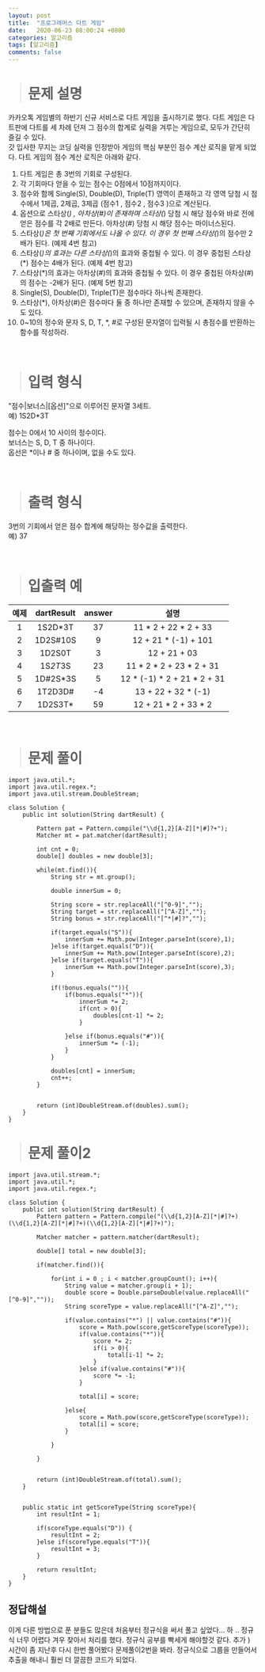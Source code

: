 ```yaml
---
layout: post
title:  "프로그래머스 다트 게임"
date:   2020-06-23 08:00:24 +0800
categories: 알고리즘
tags: [알고리즘]
comments: false
---
```


># 문제 설명

카카오톡 게임별의 하반기 신규 서비스로 다트 게임을 출시하기로 했다. 다트 게임은 다트판에 다트를 세 차례 던져 그 점수의 합계로 실력을 겨루는 게임으로, 모두가 간단히 즐길 수 있다.  
갓 입사한 무지는 코딩 실력을 인정받아 게임의 핵심 부분인 점수 계산 로직을 맡게 되었다. 다트 게임의 점수 계산 로직은 아래와 같다.  

1. 다트 게임은 총 3번의 기회로 구성된다.  
2. 각 기회마다 얻을 수 있는 점수는 0점에서 10점까지이다.  
3. 점수와 함께 Single(S), Double(D), Triple(T) 영역이 존재하고 각 영역 당첨 시 점수에서 1제곱, 2제곱, 3제곱 (점수1 , 점수2 , 점수3 )으로 계산된다.  
3. 옵션으로 스타상(*) , 아차상(#)이 존재하며 스타상(*) 당첨 시 해당 점수와 바로 전에 얻은 점수를 각 2배로 만든다. 아차상(#) 당첨 시 해당 점수는 마이너스된다.  
3. 스타상(*)은 첫 번째 기회에서도 나올 수 있다. 이 경우 첫 번째 스타상(*)의 점수만 2배가 된다. (예제 4번 참고)  
3. 스타상(*)의 효과는 다른 스타상(*)의 효과와 중첩될 수 있다. 이 경우 중첩된 스타상(*) 점수는 4배가 된다. (예제 4번 참고)  
3. 스타상(*)의 효과는 아차상(#)의 효과와 중첩될 수 있다. 이 경우 중첩된 아차상(#)의 점수는 -2배가 된다. (예제 5번 참고)  
3. Single(S), Double(D), Triple(T)은 점수마다 하나씩 존재한다.  
3. 스타상(*), 아차상(#)은 점수마다 둘 중 하나만 존재할 수 있으며, 존재하지 않을 수도 있다.  
3. 0~10의 정수와 문자 S, D, T, *, #로 구성된 문자열이 입력될 시 총점수를 반환하는 함수를 작성하라.  

<br/>

># 입력 형식

"점수|보너스|[옵션]"으로 이루어진 문자열 3세트.  
예) 1S2D*3T  
  
점수는 0에서 10 사이의 정수이다.  
보너스는 S, D, T 중 하나이다.  
옵선은 *이나 # 중 하나이며, 없을 수도 있다.  

<br/>


># 출력 형식

3번의 기회에서 얻은 점수 합계에 해당하는 정수값을 출력한다.  
예) 37  

<br/>

># 입출력 예

| 예제 | dartResult | answer | 설명 |
|:---:|:---:|:---:|:---:|
|1	| 1S2D*3T	| 37	|11 * 2 + 22 * 2 + 33 |
|2	| 1D2S#10S	|9	     |12 + 21 * (-1) + 101 |
|3	| 1D2S0T	|3	     |12 + 21 + 03 |
|4	| 1S*2T*3S	|23	     |11 * 2 * 2 + 23 * 2 + 31 |
|5	| 1D#2S*3S	|5	     |12 * (-1) * 2 + 21 * 2 + 31 |
|6	| 1T2D3D#	|-4	     |13 + 22 + 32 * (-1) |
|7	| 1D2S3T*	|59	     |12 + 21 * 2 + 33 * 2 |
		
<br/>


># 문제 풀이

```
import java.util.*;
import java.util.regex.*;
import java.util.stream.DoubleStream;

class Solution {
    public int solution(String dartResult) {
        
        Pattern pat = Pattern.compile("\\d{1,2}[A-Z][*|#]?+");
        Matcher mt = pat.matcher(dartResult);

        int cnt = 0;
        double[] doubles = new double[3];

        while(mt.find()){
            String str = mt.group();
            
            double innerSum = 0;

            String score = str.replaceAll("[^0-9]","");
            String target = str.replaceAll("[^A-Z]","");
            String bonus = str.replaceAll("[^*|#]?","");

            if(target.equals("S")){
                innerSum += Math.pow(Integer.parseInt(score),1);
            }else if(target.equals("D")){
                innerSum += Math.pow(Integer.parseInt(score),2);
            }else if(target.equals("T")){
                innerSum += Math.pow(Integer.parseInt(score),3);
            }

            if(!bonus.equals("")){
                if(bonus.equals("*")){
                    innerSum *= 2;
                    if(cnt > 0){
                        doubles[cnt-1] *= 2;
                    }

                }else if(bonus.equals("#")){
                    innerSum *= (-1);
                }
            }

            doubles[cnt] = innerSum;
            cnt++;
        }
        
        
        return (int)DoubleStream.of(doubles).sum();
    }
}

```


># 문제 풀이2

```
import java.util.stream.*;
import java.util.*;
import java.util.regex.*;

class Solution {
    public int solution(String dartResult) {
        Pattern pattern = Pattern.compile("(\\d{1,2}[A-Z][*|#]?+)(\\d{1,2}[A-Z][*|#]?+)(\\d{1,2}[A-Z][*|#]?+)");

        Matcher matcher = pattern.matcher(dartResult);

        double[] total = new double[3];

        if(matcher.find()){

            for(int i = 0 ; i < matcher.groupCount(); i++){
                String value = matcher.group(i + 1);
                double score = Double.parseDouble(value.replaceAll("[^0-9]",""));
                String scoreType = value.replaceAll("[^A-Z]","");

                if(value.contains("*") || value.contains("#")){
                    score = Math.pow(score,getScoreType(scoreType));
                    if(value.contains("*")){
                        score *= 2;
                        if(i > 0){
                            total[i-1] *= 2;
                        }
                    }else if(value.contains("#")){
                        score *= -1;
                    }

                    total[i] = score;

                }else{
                    score = Math.pow(score,getScoreType(scoreType));
                    total[i] = score;
                }

            }

        }
        
        
        return (int)DoubleStream.of(total).sum();
    }
    
    
    public static int getScoreType(String scoreType){
        int resultInt = 1;

        if(scoreType.equals("D")) {
            resultInt = 2;
        }else if(scoreType.equals("T")){
            resultInt = 3;
        }

        return resultInt;
    }
}

```


## 정답해설

이게 다른 방법으로 푼 분들도 많은데 처음부터 정규식을 써서 풀고 싶었다... 하 .. 정규식 너무 어렵다 겨우 찾아서 처리를 했다.
정규식 공부를 빡세게 해야할것 같다. 
추가 ) 시간이 좀 지난후 다시 한번 풀어봤다 문제풀이2번을 봐라. 정규식으로 그룹을 만들어서 추출을 해내니 훨씬 더 깔끔한 코드가 되었다.



